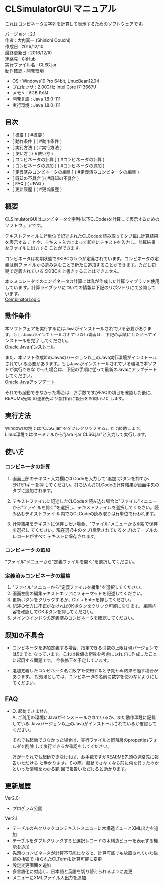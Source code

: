CLSimulatorGUI マニュアル
================================================================================

これはコンビネータ文字列を計算して表示するためのソフトウェアです。

バージョン     : 2.1  
作者           : 大内真一 (Shinichi Oouchi)  
作成日         : 2016/12/10  
最終更新日     : 2016/12/10  
連絡先         : [GitHub](https://github.com/shinichiohuchi/CLSimulatorGUI)  
実行ファイル名 : CLSG.jar  
動作確認・開発環境
- OS         : Windows10 Pro 64bit, LinuxBean12.04
- プロセッサ : 2.00GHz Intel Core i7-3667U
- メモリ     : 8GB RAM
- 開発言語   : Java 1.8.0-111
- 実行環境   : Java 1.8.0-111

## 目次 ########################################################################

- [ 概要                       ] ( #概要                       )
- [ 動作条件                   ] ( #動作条件                   )
- [ 実行方法                   ] ( #実行方法                   )
- [ 使い方                     ] ( #使い方                     )
- [ コンビネータの計算         ] ( #コンビネータの計算         )
- [ コンビネータの追加         ] ( #コンビネータの追加         )
- [ 定義済みコンビネータの編集 ] ( #定義済みコンビネータの編集 )
- [ 既知の不具合               ] ( #既知の不具合               )
- [ FAQ                        ] ( #FAQ                        )
- [ 更新履歴                   ] ( #更新履歴                   )

## 概要 ########################################################################

CLSimulatorGUIはコンビネータ文字列(以下CLCode)を計算して表示するためのソフトウェ
アです。

テキストファイルに行単位で記述されたCLCodeを読み取ってタブ毎に計算結果を表示する
ことや、テキスト入力によって即座にテキストを入力し、計算結果をファイルに出力する
ことができます。

コンビネータは初期状態でSKIBCの５つが定義されています。コンビネータの定義は別フ
ァイルから読み込むことで新たに追加することができます。ただし初期で定義されている
SKIBCを上書きすることはできません。

本シミュレータでのコンビネータの計算には私が作成した計算ライブラリを使用していま
す。計算ライブラリについての情報は下記のリポジトリにて公開しています。  
[CombinatorLogic](https://github.com/shinichiohuchi/CombinatorLogic)

## 動作条件 ####################################################################

本ソフトウェアを実行するにはJavaがインストールされている必要があります。もし
Javaがインストールされていない場合は、下記の手順にしたがってインストールを完了
してください。  
[Oracle Javaインストール](https://www.java.com/ja/download/help/download_options.xml)  

また、本ソフト作成時のJavaのバージョン以上のJava実行環境がインストールされてい
る必要があります。もしJavaがインストールされている環境で本ソフトが実行できな
かった場合は、下記の手順に従って最新のJavaにアップデートしてください。  
[Oracle Javaアップデート](https://java.com/ja/download/)  

それでも起動できなかった場合は、お手数ですがFAQの項目を確認した後に、README先頭
の連絡先より製作者に報告をお願いいたします。

## 実行方法 ####################################################################

Windows環境では"CLSG.jar"をダブルクリックすることで起動します。  
Linux環境ではターミナルから"java -jar CLSG.jar"と入力して実行します。  

## 使い方 ######################################################################

### コンビネータの計算 #########################################################

1. 画面上部のテキスト入力欄にCLCodeを入力して"追加"ボタンを押すか、ENTERキーを押
   してください。打ち込んだCLCodeの計算結果が画面中央のタブに追加されます。

2. テキストファイルに記述したCLCodeを読み込む場合は"ファイル"メニューから"ファイ
   ルを開く"を選択し、テキストファイルを選択してください。読み込むテキストファイ
   ル内でのCLCodeの読み取りは行単位で行われます。

3. 計算結果をテキストに保存したい場合、"ファイル"メニューから別名で保存を選択し
   てください。現在選択中のタブ(表示されているタブ)のテーブルのレコードがすべて
   テキストに保存されます。

### コンビネータの追加 #########################################################

"ファイル"メニューから"定義ファイルを開く"を選択してください。

### 定義済みコンビネータの編集 #################################################

1. "ファイル"メニューから"定義ファイルを編集"を選択してください。
2. 画面左側の編集テキストエリアにフォーマットを記述してください。
3. 更新ボタンをクリックするか、Ctrl + Enterを押してください。
4. 記述の仕方に不正がなければOKボタンをクリック可能になります。
   編集内容を確認してOKボタンを押してください。
5. メインウインドウの定義済みコンビネータを確認してください。

## 既知の不具合 ################################################################

- コンビネータを追加定義する場合、指定できる引数の上限は現バージョンでは9までと
  なっています。これは数値の桁数を考慮にいれずに作成したことに起因する問題です。
  今後修正を予定しています。

- 追加定義したコンビネータ名に数字を使用すると予期せぬ結果を返す場合があります。
  対処法としては、コンビネータの名前に数字を使わないようにしてください。

## FAQ #########################################################################

- Q. 起動できません。  
  A. ご利用の環境にJavaがインストールされているか、また動作環境に記載している
  Javaバージョン以上のJavaがインストールされているか確認してください。

  それでも起動できなかった場合は、実行ファイルと同階層のpropertiesフォルダを削除
  して実行できるか確認をしてください。

  万が一それでも起動できなければ、お手数ですがREADME先頭の連絡先に報告いただける
  と助かります。その際、起動できなくなる前に何を行ったのかといった情報をわかる範
  囲で報告いただけると助かります。

## 更新履歴 ####################################################################

Ver2.0:
- プログラム公開

Ver2.1:
- テーブルの右クリックコンテキストメニューに木構造ビューとXML出力を追加
- テーブルをダブルクリックすると選択レコードの木構造ビューを表示する機能を追加
- 先頭のコンビネータが計算不可能になると、計算可能でも放置されていた後続の括弧で
  括られたCLTermも計算可能に変更
- 設定変更画面を追加
- 多言語化に対応し、日本語と英語を切り替えられるように変更
- メニューにXMLファイル入出力を追加
